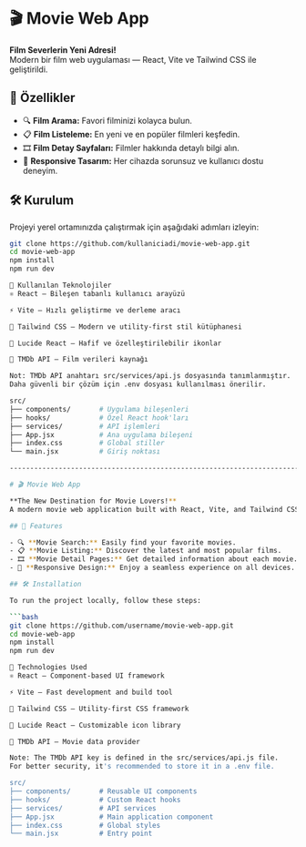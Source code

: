 # 🎬 Movie Web App

**Film Severlerin Yeni Adresi!**  
Modern bir film web uygulaması — React, Vite ve Tailwind CSS ile geliştirildi.

## 🚀 Özellikler

- 🔍 **Film Arama:** Favori filminizi kolayca bulun.  
- 📋 **Film Listeleme:** En yeni ve en popüler filmleri keşfedin.  
- 🎞️ **Film Detay Sayfaları:** Filmler hakkında detaylı bilgi alın.  
- 📱 **Responsive Tasarım:** Her cihazda sorunsuz ve kullanıcı dostu deneyim.

## 🛠️ Kurulum

Projeyi yerel ortamınızda çalıştırmak için aşağıdaki adımları izleyin:

```bash
git clone https://github.com/kullaniciadi/movie-web-app.git
cd movie-web-app
npm install
npm run dev

🧰 Kullanılan Teknolojiler
⚛️ React — Bileşen tabanlı kullanıcı arayüzü

⚡ Vite — Hızlı geliştirme ve derleme aracı

🎨 Tailwind CSS — Modern ve utility-first stil kütüphanesi

🧩 Lucide React — Hafif ve özelleştirilebilir ikonlar

🎥 TMDb API — Film verileri kaynağı

Not: TMDb API anahtarı src/services/api.js dosyasında tanımlanmıştır.
Daha güvenli bir çözüm için .env dosyası kullanılması önerilir.

src/
├── components/       # Uygulama bileşenleri
├── hooks/            # Özel React hook'ları
├── services/         # API işlemleri
├── App.jsx           # Ana uygulama bileşeni
├── index.css         # Global stiller
└── main.jsx          # Giriş noktası

------------------------------------------------------------------------------------------------------------------------------------------------------------------------------------------------------------------------------------

# 🎬 Movie Web App

**The New Destination for Movie Lovers!**  
A modern movie web application built with React, Vite, and Tailwind CSS.

## 🚀 Features

- 🔍 **Movie Search:** Easily find your favorite movies.  
- 📋 **Movie Listing:** Discover the latest and most popular films.  
- 🎞️ **Movie Detail Pages:** Get detailed information about each movie.  
- 📱 **Responsive Design:** Enjoy a seamless experience on all devices.

## 🛠️ Installation

To run the project locally, follow these steps:

```bash
git clone https://github.com/username/movie-web-app.git
cd movie-web-app
npm install
npm run dev

🧰 Technologies Used
⚛️ React — Component-based UI framework

⚡ Vite — Fast development and build tool

🎨 Tailwind CSS — Utility-first CSS framework

🧩 Lucide React — Customizable icon library

🎥 TMDb API — Movie data provider

Note: The TMDb API key is defined in the src/services/api.js file.
For better security, it's recommended to store it in a .env file.

src/
├── components/       # Reusable UI components
├── hooks/            # Custom React hooks
├── services/         # API services
├── App.jsx           # Main application component
├── index.css         # Global styles
└── main.jsx          # Entry point


